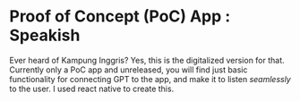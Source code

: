 # Proof of Concept (PoC) App : Speakish
Ever heard of Kampung Inggris? Yes, this is the digitalized version for that. Currently only a PoC app and unreleased, you will find just basic functionality for connecting GPT to the app, and make it to listen _seamlessly_ to the user. I used react native to create this.
